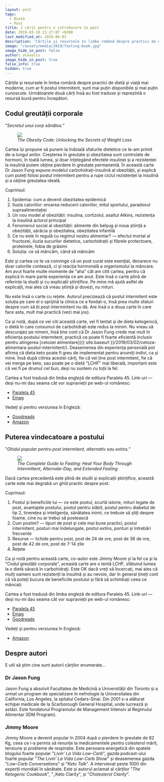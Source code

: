 ```yaml
---
layout: post
tags:
  - Dietă
  - Post
title: 2 cărți pentru o introducere în post
date: 2019-03-10 21:27:07 +0200
last_modified_at: 2019-06-03
description: 'Cărțile și resursele în limba română despre practici de dietă și viață mai moderne, cum ar fi postul intermitent, sunt mai puțin disponibile și mai puțin cunoscute. Următoarele două cărți însă au fost traduse și reprezintă o resursă bună pentru începători.'
image: "/assets/media/2019/fasting-book.jpg"
image_hide_in_post: false
author: alexelcu
image_hide_in_post: true
false_info: true
hidden: true
---
```


<p class="intro">Cărțile și resursele în limba română despre practici de dietă și viață mai moderne, cum ar fi postul intermitent, sunt mai puțin disponibile și mai puțin cunoscute. Următoarele două cărți însă au fost traduse și reprezintă o resursă bună pentru începători.</p>

## Codul greutății corporale

"_Secretul unui corp sănătos._"

<figure>
  <a href="{{ site.baseurl }}/assets/media/2019/codul-greutatii-corporale.jpg">
    <img src="{{ site.baseurl }}/assets/media/2019/codul-greutatii-corporale.jpg" />
  </a>
  <figcaption><i>The Obesity Code: Unlocking the Secrets of Weight Loss</i></figcaption>
</figure>

Cartea își propune să punem la îndoială sfaturile dietetice ce le-am primit de-a
lungul anilor. Creșterea în greutate și obezitatea sunt controlate de hormoni,
în toată lumea, și doar înțelegând efectele insulinei și a rezistenței la
insulină putem obține pierdere în greutate permanentă. În această carte Dr Jason
Fung expune modelul carbohidrați-insulină al obezității, și explică cum puteți
folosi postul intermitent pentru a rupe ciclul rezistenței la insulină și a
obține greutatea ideală.

Cuprinsul:

1. Epidemia: cum a devenit obezitatea epidemică
2. Iluzia caloriilor: eroarea reducerii caloriilor, mitul sportului, paradoxul supraalimentației
3. Un nou model al obezității: insulina, cortizolul, asaltul Atkins, rezistența la insulină actorul principal
4. Fenomenul social al obezității: alimente din belșug și noua știință a obezității, sărăcia și obezitatea, obezitatea infantilă
5. Ce nu este în regulă cu regimul nostru alimentar? — efectul mortal al fructozei, iluzia sucurilor dietetice, carbohidrații și fibrele protectoare, proteinele, fobia de grăsimi
6. Soluția: ce să mâncăm, când să mâncăm

Este și cartea ce te va convinge că un post curat este esențial, deoarece
nu doar caloriile contează, ci și reacția hormonală a organismului la mâncare.
Am avut foarte multe momente de "aha" cât am citit cartea, pentru că explică în
mare parte experiența ce am avut. Este însă o carte plină de referințe la studii
și cu explicații științifice. Pe mine mă ajută astfel de explicații, mai ales că
vreau știință și dovezi, nu mituri.

Nu este însă o carte cu rețete. Autorul precizează că postul intermitent este
soluția pe care el o sprijină la clinica ce a fondat-o, însă prea multe sfaturi
despre cum să ții post intermintent nu dă. Are însă o a doua carte în care
face asta, mult mai practică (vezi mai jos).

Ca și notă, după ce vei citi această carte, vei fi tentat și de dieta
ketogenică, o dietă în care consumul de carbohidrați este redus la minim.
Nu vreau să descurajez pe nimeni, însă ține cont că Dr Jason Fung crede mai
mult în eficiența postului intermitent, practică ce poate fi foarte
eficientă inclusiv pentru atingerea
[cetozei alimentare]({{ site.baseurl }}/2019/03/02/cetoza-alimentara-postul-intermitent/).
Deasemenea din experiența personală pot afirma că dieta keto poate fi greu
de implementat pentru anumiți indivi, ca și mine. Însă după citirea acestei
cărți, fie că vei ține post intermitent, fie că vei merge pe keto, sau poate
pe o dietă "LCHF" mai liberală, important este că vei fi pe drumul cel bun, deși
nu suntem cu toții la fel.

Cartea a fost tradusă din limba engleză de editura Paralela 45.
Link-uri — deși nu-mi dau seama cât vor supravieții pe web-ul românesc:

- [Paralela 45](https://www.edituraparalela45.ro/produs/codul-greutatii-corporale-secretul-unui-corp-sanatos/)
- [Emag](https://www.emag.ro/search/%20Codul%20greutatii%20corporale%20-%20Jason%20Fung)

Vedeți și pentru versiunea în Engleză:

- [Goodreads](https://www.goodreads.com/book/show/24945404-the-obesity-code)
- [Amazon](https://www.amazon.com/Obesity-Code-Unlocking-Secrets-Weight-ebook/dp/B01C6D0LCK/ref=sr_1_1)

## Puterea vindecatoare a postului

"_Ghidul popular pentru post intermitent, alternativ sau extins._"

<figure>
  <a href="{{ site.baseurl }}/assets/media/2019/ghidul-postului.png">
    <img src="{{ site.baseurl }}/assets/media/2019/ghidul-postului.png" />
  </a>
  <figcaption><i>The Complete Guide to Fasting: Heal Your Body Through Intermittent, Alternate-Day, and Extended Fasting</i></figcaption>
</figure>

Dacă cartea precedentă este plină de studii și explicații științifice, această carte este mai degrabă un ghid practic despre post.

Cuprinsul:

1. Postul și beneficiile lui — ce este postul, scurtă istorie, mituri legate de post, avantajele postului, postul pentru slăbit, postul pentru diabetul de tip 2, tinerețea și inteligența, sănătatea inimii, ce trebuie să știți despre foame, cine nu ar trebui să postească
2. Cum postim? — tipuri de post și cele mai bune practici, postul intermitent, posturi mai îndelungate, postul extins, ponturi și întrebări frecvente
3. Resurse — lichide pentru post, post de 24 de ore, post de 36 de ore, post de 42 de ore, post de 7-14 zile
4. Rețete

Ca și notă pentru această carte, co-autor este Jimmy Moore și la fel ca și la "Codul greutății corporale", această carte are o tentă LCHF, sfătuind lumea la o dietă săracă în carbohidrați. Este OK dacă vreți să încercați, mai ales că mulți oameni sunt rezistenți la insulină și au nevoie, dar în general țineți cont că vă puteți bucura de beneficiile postului și fără să schimbați ceea ce mâncați.

Cartea a fost tradusă din limba engleză de editura Paralela 45.
Link-uri — deși nu-mi dau seama cât vor supravieții pe web-ul românesc:

- [Paralela 45](https://www.edituraparalela45.ro/produs/puterea-vindecatoare-a-postului-ghidul-popular-pentru-post-intermitent-alternativ-sau-extins/)
- [Emag](https://www.emag.ro/search/puterea+vindecatoare+a+postului+jason+fung)
- [Goodreads](https://www.goodreads.com/book/show/43583837-puterea-vindec-toare-a-postului-ghidul-popular-pentru-post-intermitent)

Vedeți și pentru versiunea în Engleză:

- [Amazon](https://www.amazon.com/Complete-Guide-Fasting-Intermittent-Alternate-Day-ebook/dp/B01MF8SC2X/ref=tmm_kin_swatch_0)


## Despre autori

E util să știm cine sunt autorii cărților enumerate...

### Dr Jason Fung

Jason Fung a absolvit Facultatea de Medicină a Universității din Toronto și a urmat un program de specializare în nefrologie la Universitatea din California, Los Angeles, la spitalul Cedars-Sinai. Din 2001 s-a alăturat echipei medicale de la Scarborough General Hospital, unde lucrează și astăzi. Este fondatorul Programului de Management Intensiv al Regimului Alimentar (IDM Program).

### Jimmy Moore

Jimmy Moore a devenit popular în 2004 după o pierdere în greutate de 82 Kg, ceea ce i-a permis să renunțe la medicamentele pentru colesterol mărit, tensiune și probleme de respirație. Este persoana energetică din spatele blogului foarte popular "_Livin’ La Vida Low-Carb_", gazda podcast-ului foarte popular "_The Livin’ La Vida Low-Carb Show_" și deasemenea gazda "_Low-Carb Conversations_" și "_Keto Talk_". A intervievat peste 1000 din experții mondiali în sănătate. Este și autorul aclamat al cărților "_The Ketogenic Cookbook_", "_Keto Clarity", și "_Cholesterol Clarity_".
